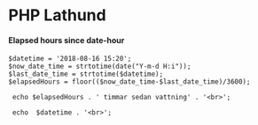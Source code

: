 # PHP Lathund

#### Elapsed hours since date-hour

```
$datetime = '2018-08-16 15:20';
$now_date_time = strtotime(date("Y-m-d H:i"));
$last_date_time = strtotime($datetime);
$elapsedHours = floor(($now_date_time-$last_date_time)/3600);

 echo $elapsedHours . ' timmar sedan vattning' . '<br>'; 

 echo  $datetime . '<br>';	
```
